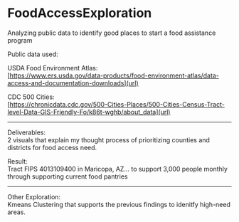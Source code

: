 # FoodAccessExploration
Analyzing public data to identify good places to start a food assistance program

Public data used:

USDA Food Environment Atlas:  <br/>
[https://www.ers.usda.gov/data-products/food-environment-atlas/data-access-and-documentation-downloads](url)

CDC 500 Cities: <br/>
[https://chronicdata.cdc.gov/500-Cities-Places/500-Cities-Census-Tract-level-Data-GIS-Friendly-Fo/k86t-wghb/about_data](url)
______________________________________________________________________________
Deliverables:  <br/>
2 visuals that explain my thought process of prioritizing counties and districts for food access need.

Result: <br/>
Tract FIPS 4013109400 in Maricopa, AZ... to support 3,000 people monthly through supporting current food pantries
______________________________________________________________________________
Other Exploration:  <br/>
Kmeans Clustering that supports the previous findings to idenitfy high-need areas.
